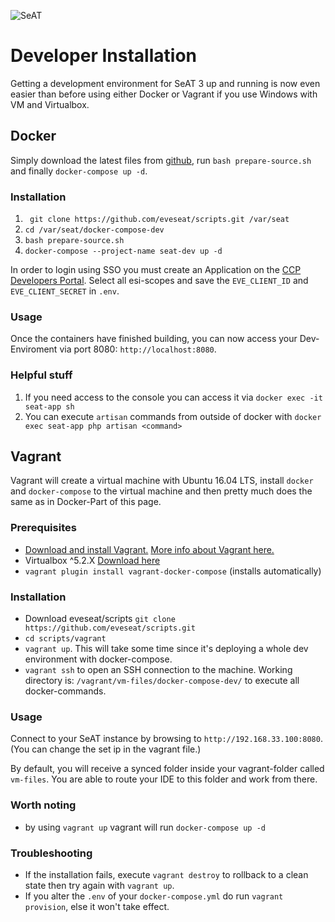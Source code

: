 ![SeAT](https://i.imgur.com/aPPOxSK.png)

# Developer Installation

Getting a development environment for SeAT 3 up and running is now even easier than before using either Docker or 
Vagrant if you use Windows with VM and Virtualbox. 

## Docker
Simply download the latest files from [github](https://github.com/eveseat/scripts.git), run `bash prepare-source.sh` 
and finally `docker-compose up -d`.

### Installation

1. ` git clone https://github.com/eveseat/scripts.git /var/seat`
2. `cd /var/seat/docker-compose-dev`
3. `bash prepare-source.sh`
4. `docker-compose --project-name seat-dev up -d`

In order to login using SSO you must create an Application on the 
[CCP Developers Portal](https://developers.eveonline.com/). Select all esi-scopes and save the `EVE_CLIENT_ID` and `EVE_CLIENT_SECRET` in `.env`.

### Usage

Once the containers have finished building, you can now access your Dev-Enviroment via port 8080: `http://localhost:8080`.

### Helpful stuff

1. If you need access to the console you can access it via `docker exec -it seat-app sh`
2. You can execute `artisan` commands from outside of docker with `docker exec seat-app php artisan <command>`

## Vagrant

Vagrant will create a virtual machine with Ubuntu 16.04 LTS, install `docker` and `docker-compose` to the virtual
machine and then pretty much does the same as in Docker-Part of this page.

### Prerequisites
   
   * [Download and install Vagrant.](https://www.vagrantup.com/) [More info about Vagrant here.](https://www.vagrantup.com/docs/)
   * Virtualbox ^5.2.X [Download here](https://www.virtualbox.org/wiki/Downloads)
   * `vagrant plugin install vagrant-docker-compose` (installs automatically)
   
### Installation
   
   * Download eveseat/scripts `git clone https://github.com/eveseat/scripts.git`
   * `cd scripts/vagrant`
   * `vagrant up`. This will take some time since it's deploying a whole dev environment with docker-compose.
   * `vagrant ssh` to open an SSH connection to the machine. Working directory is:
   `/vagrant/vm-files/docker-compose-dev/` to execute all docker-commands.
   
### Usage
   
   Connect to your SeAT instance by browsing to `http://192.168.33.100:8080`.
   (You can change the set ip in the vagrant file.)
   
   By default, you will receive a synced folder inside your vagrant-folder called `vm-files`.
   You are able to route your IDE to this folder and work from there.
   
### Worth noting
   
   * by using `vagrant up` vagrant will run `docker-compose up -d`
   
### Troubleshooting
   
   * If the installation fails, execute `vagrant destroy` to rollback to a clean state then try again with `vagrant up`.
   * If you alter the `.env` of your `docker-compose.yml` do run `vagrant provision`, else it won't take effect.
